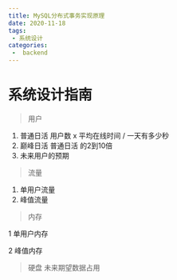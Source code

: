 ```yaml
---
title: MySQL分布式事务实现原理
date: 2020-11-18
tags:
 - 系统设计
categories:
 -  backend
---
```




# 系统设计指南

> 用户
1. 普通日活 
用户数 x 平均在线时间 / 一天有多少秒
2. 巅峰日活
普通日活 的2到10倍
3. 未来用户的预期 

> 流量
1. 单用户流量
2. 峰值流量

> 内存

1 单用户内存

2 峰值内存

> 硬盘
未来期望数据占用
 

